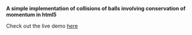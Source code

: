 **A simple implementation of collisions of balls involving conservation of momentum in html5**

Check out the live demo [here](http://www.h4ckcod3r.in/www/HTML5-Canvas-Balls-Collision/)